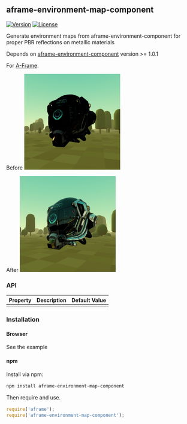 ## aframe-environment-map-component

[![Version](http://img.shields.io/npm/v/aframe-environment-map-component.svg?style=flat-square)](https://npmjs.org/package/aframe-environment-map-component)
[![License](http://img.shields.io/npm/l/aframe-environment-map-component.svg?style=flat-square)](https://npmjs.org/package/aframe-environment-map-component)

Generate environment maps from aframe-environment-component for proper PBR reflections on metallic materials

Depends on [aframe-environment-component](https://github.com/feiss/aframe-environment-component) version >= 1.0.1

For [A-Frame](https://aframe.io).

Before
<img src="/assets/before.jpg?raw=true" width=256 height=256/>

After
<img src="/assets/after.jpg?raw=true" width=256 height=256/>

### API

| Property | Description | Default Value |
| -------- | ----------- | ------------- |
|          |             |               |

### Installation

#### Browser

See the example

#### npm

Install via npm:

```bash
npm install aframe-environment-map-component
```

Then require and use.

```js
require('aframe');
require('aframe-environment-map-component');
```

